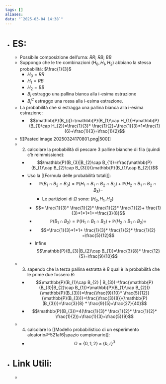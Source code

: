 ```yaml
---
tags: []
aliases: 
data: "`2025-03-04 14:38`"
---
```

- # ES:
	- Possibile composizione dell’urna: $RR$; $RB$; $BB$ 
	- Suppongo che le tre combinazioni ($H_{0},H_{1},H_{2}$) abbiano la stessa probabilità: $\frac{1}{3}$
		- $H_{0}=RR$
		- $H_{1}=RB$
		- $H_{2}=BB$
		- $B_{i}$ estraggo una pallina bianca alla i-esima estrazione
		- $B_{i}^{C}$ estraggo una rossa alla i-esima estrazione.
	- La probabilità che si estragga una pallina bianca alla i-esima estrazione:
		- $$\mathbb{P}(B_{i})=\mathbb{P}(B_{1}\cap H_{1})+\mathbb{P}(B_{1}\cap H_{2})=\frac{1}{3}* \frac{1}{2}+\frac{1}{3}*1=\frac{1}{6}+\frac{1}{3}=\frac{1}{2}$$
	- ![[Pasted image 20250324170801.png|500]]
	- 2) calcolare la probabilità di pescare 3 palline bianche di fila (quindi c’è reimmissione):
		- $$\mathbb{P}(B_{3}|B_{2}\cap B_{1})=\frac{\mathbb{P}(B_{1}\cap B_{2}\cap B_{3})}{\mathbb{P}(B_{1}\cap B_{2})}$$
		- Uso la [[Formula delle probabilità totali]]:
			- $$\mathbb{P}(B_{1}\cap B_{2}\cap B_{3})=\mathbb{P}(H_{1}\cap B_{1}\cap B_{2}\cap B_{3})+\mathbb{P}(H_{2}\cap B_{1}\cap B_{2}\cap B_{3})=$$
				- Le partizioni di $\Omega$ sono: $(H_{0},H_{1},H_{2})$
			- $$= \frac{1}{3}* \frac{1}{2}* \frac{1}{2}* \frac{1}{2}+ \frac{1}{3}*1*1*1+=\frac{3}{8}$$
			- $$\mathbb{P}(B_{1}\cap B_{2})=\mathbb{P}(H_{1}\cap B_{1}\cap B_{2})+\mathbb{P}(H_{2}\cap B_{1}\cap B_{2})=$$
			- $$=\frac{1}{3}*1*1+ \frac{1}{3}* \frac{1}{2}* \frac{1}{2} =\frac{5}{12}$$
			- Infine $$\mathbb{P}(B_{3}|B_{2}\cap B_{1})=\frac{3}{8}* \frac{12}{5}=\frac{9}{10}$$
	- 3) sapendo che la terza pallina estratta è $B$ qual è la probabilità che le prime due fossero $B$:
		- $$\mathbb{P}(B_{1}\cap B_{2} | B_{3})=\frac{\mathbb{P}(B_{3}|B_{2}\cap B_{1})*\mathbb{P}(B_{1}\cap B_{2})}{\mathbb{P}(B_{3})}=\frac{\frac{9}{10}* \frac{5}{12}}{\mathbb{P}(B_{3})}=\frac{\frac{3}{8}}{\mathbb{P}(B_{3})}=\frac{3}{8} * \frac{9}{5}=\frac{27}{40}$$
		- $$\mathbb{P}(B_{3})=4(\frac{1}{3}* \frac{1}{2}* \frac{1}{2}* \frac{1}{2})+\frac{1}{3}=\frac{5}{9}$$
	- 4) calcolare lo [[Modello probabilistico di un esperimento aleatorio#^521af6|spazio campionario]]:
		- $$\Omega=\{0,1,2\}\times \{b,r\}^{3}$$
- # Link Utili:
	- 